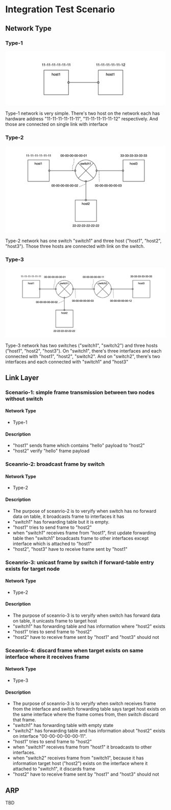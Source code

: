 # Integration Test Scenario



## Network Type

### Type-1

![vnet_test_network_type_1](../images/vnet_test_network_type_1.png)

Type-1 network is very simple. There's two host on the network each has hardware address "11-11-11-11-11-11", "11-11-11-11-11-12" respectively. And those are connected on single link with interface



### Type-2

![vnet_test_network_type_2](../images/vnet_test_network_type_2.png)

Type-2 network has one switch "switch1" and three host ("host1", "host2", "host3"). Those three hosts are connected with link on the switch.



### Type-3

![vnet_test_network_type_3](../images/vnet_test_network_type_3.png)

Type-3 network has two switches ("switch1", "switch2") and three hosts ("host1", "host2", "host3"). On "switch1", there's three interfaces and each connected with "host1", "host2", "switch2". And on "switch2", there's two interfaces and each connected with "switch1" and "host3"



## Link Layer

### Scenario-1: simple frame transmission between two nodes without switch

#### Network Type

- Type-1

#### Description

- "host1" sends frame which contains "hello" payload to "host2"
- "host2" verify "hello" frame payload



### Sceanrio-2: broadcast frame by switch

#### Network Type

- Type-2

#### Description

- The purpose of sceanrio-2 is to veryify when switch has no forward data on table, it broadcasts frame to interfaces it has
- "switch1" has forwarding table but it is empty. 
- "host1" tries to send frame to "host2"
- when "switch1" receives frame from "host1", first update forwarding table then "switch1" broadcasts frame to other interfaces except interface which is attached to "host1"
- "host2", "host3" have to receive frame sent by "host1"



### Sceanrio-3: unicast frame by switch if forward-table entry exists for target node

#### Network Type

- Type-2

#### Description

- The purpose of sceanrio-3 is to veryify when switch has forward data on table, it unicasts frame to target host
- "switch1" has forwarding table and has information where "host2" exists
- "host1" tries to send frame to "host2"
- "host2" have to receive frame sent by "host1" and "host3" should not



### Sceanrio-4: discard frame when target exists on same interface where it receives frame

#### Network Type

- Type-3

#### Description

- The purpose of sceanrio-3 is to veryify when switch receives frame from the interface and switch forwarding table says target host exists on the same interface where the frame comes from, then switch discard that frame.
- "switch1" has forwarding table with empty state
- "switch2" has forwarding table and has information about "host2" exists on interface "00-00-00-00-00-11".
- "host1" tries to send frame to "host2"
- when "switch1" receives frame from "host1" it broadcasts to other interfaces.
- when "switch2" receives frame from "switch1", because it has information target host ("host2") exists on the interface where it attached to "switch1", it discards frame
- "host2" have to receive frame sent by "host1" and "host3" should not





## ARP

TBD
